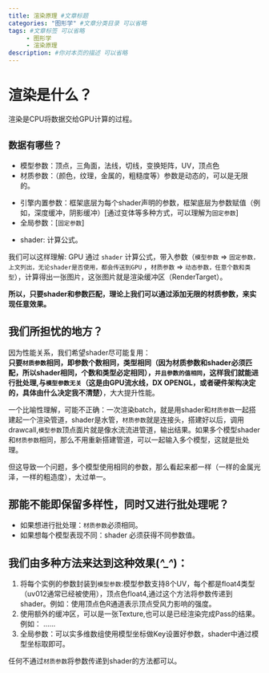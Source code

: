 ```yaml
---
title: 渲染原理 #文章标题
categories: "图形学" #文章分类目录 可以省略
tags: #文章标签 可以省略
     - 图形学
     - 渲染原理
description: #你对本页的描述 可以省略
---
```


# 渲染是什么？
渲染是CPU将数据交给GPU计算的过程。

## ``数据有哪些？``
- 模型参数：顶点，三角面，法线，切线，变换矩阵，UV，顶点色
- 材质参数：（颜色，纹理，金属的，粗糙度等）参数是动态的，可以是无限的。
+ 引擎内置参数：框架底层为每个shader声明的参数，框架底层为参数赋值（例如，深度缓冲，阴影缓冲）[通过变体等多种方式，可以理解为`固定参数`]
+ 全局参数：[`固定参数`]
- shader: 计算公式。  

我们可以这样理解: GPU 通过 `shader` 计算公式，带入参数（`模型参数` => `固定参数，上文列出，无论shader是否使用，都会传送到GPU` ，`材质参数` => `动态参数，任意个数和类型`），计算得出一张图片，这张图片就是渲染缓冲区（RenderTarget）。

**所以，只要shader和参数匹配，理论上我们可以通过添加无限的材质参数，来实现任意效果。**

<!-- more -->

## 我们所担忧的地方？
因为性能关系，我们希望shader尽可能复用：  
**只要`材质参数`相同，即参数个数相同，类型相同（因为材质参数和shader必须匹配，所以shader相同，个数和类型必定相同），``并且参数的值相同``，这样我们就能进行批处理,与`模型参数无关`（这是由GPU流水线，DX OPENGL，或者硬件架构决定的，具体由什么决定我不清楚）**，大大提升性能。

一个比喻性理解，可能不正确：一次渲染batch，就是用shader和`材质参数`一起搭建起一个渲染管道，shader是水管，`材质参数`就是连接头，搭建好以后，调用drawcall,`模型参数`顶点面片就是像水流流进管道，输出结果。如果多个模型shader和`材质参数`相同，那么不用重新搭建管道，可以一起输入多个模型，这就是批处理。

但这导致一个问题，多个模型使用相同的参数，那么看起来都一样（一样的金属光泽，一样的粗造度），太过单一。  

## 那能不能即保留多样性，同时又进行批处理呢？  

+ 如果想进行批处理：`材质参数`必须相同。
+ 如果想每个模型表现不同：shader 必须获得不同参数值。
  
## 我们由多种方法来达到这种效果(*^_^*)：
1. 将每个实例的参数封装到`模型参数`:模型参数支持8个UV，每个都是float4类型（uv012通常已经被使用），顶点色float4,通过这个方法将参数传递到shader。例如：使用顶点色R通道表示顶点受风力影响的强度。
2. 使用额外的缓冲区，可以是一张Texture,也可以是已经渲染完成Pass的结果。例如： ……
3. 全局参数：可以实多维数组使用模型坐标做Key设置好参数，shader中通过模型坐标取即可。

任何不通过`材质参数`将参数传递到shader的方法都可以。
